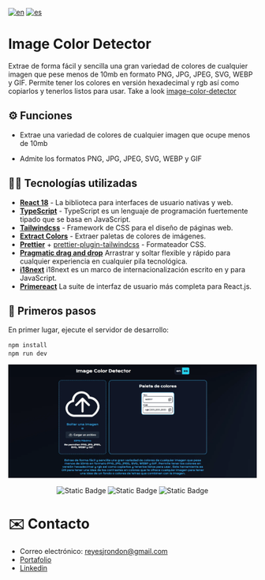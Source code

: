 [![en](https://img.shields.io/badge/lang-en-red.svg)](https://github.com/Reyes1921/image-color-detector/blob/main/README.md)
[![es](https://img.shields.io/badge/lang-es-yellow.svg)](https://github.com/Reyes1921/image-color-detector/blob/main/README.es.md)

# Image Color Detector

Extrae de forma fácil y sencilla una gran variedad de colores de cualquier imagen que pese menos de 10mb en formato PNG, JPG, JPEG, SVG, WEBP y GIF. Permite tener los colores en versión hexadecimal y rgb así como copiarlos y tenerlos listos para usar. Take a look [image-color-detector](https://image-color-detector.vercel.app/)

## ⚙️ Funciones

- Extrae una variedad de colores de cualquier imagen que ocupe menos de 10mb

- Admite los formatos PNG, JPG, JPEG, SVG, WEBP y GIF

## 👨‍💻 Tecnologías utilizadas

- [**React 18**](https://react.dev/) - La biblioteca para interfaces de usuario nativas y web.
- [**TypeScript**](https://www.typescriptlang.org/) - TypeScript es un lenguaje de programación fuertemente tipado que se basa en JavaScript.
- [**Tailwindcss**](https://tailwindcss.com/) - Framework de CSS para el diseño de páginas web.
- [**Extract Colors**](https://www.npmjs.com/package/extract-colors/) - Extraer paletas de colores de imágenes.
- [**Prettier**](https://prettier.io/) + [prettier-plugin-tailwindcss](https://github.com/tailwindlabs/prettier-plugin-tailwindcss) - Formateador CSS.
- [**Pragmatic drag and drop**](https://atlassian.design/components/pragmatic-drag-and-drop/about) Arrastrar y soltar flexible y rápido para cualquier experiencia en cualquier pila tecnológica.
- [**i18next**](https://www.i18next.com/) i18next es un marco de internacionalización escrito en y para JavaScript.
- [**Primereact**](https://primereact.org/) La suite de interfaz de usuario más completa para React.js.

## 🚀 Primeros pasos

En primer lugar, ejecute el servidor de desarrollo:

```bash
npm install
npm run dev
```

<img src='./public//image-color-detector-es.webp'>
<div align="center">

![Static Badge](https://img.shields.io/badge/React-61DAFB?style=flat&logo=react&logoColor=ffffff)
![Static Badge](https://img.shields.io/badge/TypeScript-3178C6?style=flat&logo=typescript&logoColor=ffffff)
![Static Badge](https://img.shields.io/badge/Tailwind%20CSS-06B6D4?style=flat&logo=tailwindcss&logoColor=ffffff)

</div>

# ✉️ Contacto

- Correo electrónico: reyesjrondon@gmail.com
- [Portafolio](https://www.reyesrondon.dev/es)
- [Linkedin](https://www.linkedin.com/in/reyes-rondon/)
